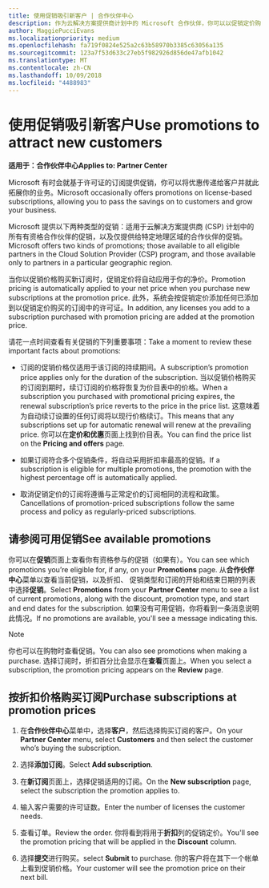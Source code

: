 ```yaml
---
title: 使用促销吸引新客户 | 合作伙伴中心
description: 作为云解决方案提供商计划中的 Microsoft 合作伙伴，你可以以促销定价购买订阅并将优惠传递给你的客户。
author: MaggiePucciEvans
ms.localizationpriority: medium
ms.openlocfilehash: fa719f0824e525a2c63b58970b3385c63056a135
ms.sourcegitcommit: 123a7f53d633c27eb5f982926d856de47afb1042
ms.translationtype: MT
ms.contentlocale: zh-CN
ms.lasthandoff: 10/09/2018
ms.locfileid: "4488983"
---
```

# <a name="use-promotions-to-attract-new-customers"></a><span data-ttu-id="3bab0-103">使用促销吸引新客户</span><span class="sxs-lookup"><span data-stu-id="3bab0-103">Use promotions to attract new customers</span></span>  

**<span data-ttu-id="3bab0-104">适用于：合作伙伴中心</span><span class="sxs-lookup"><span data-stu-id="3bab0-104">Applies to: Partner Center</span></span>**

<!--[FWLink: https://go.microsoft.com/fwlink/?linkid=852469]-->

<span data-ttu-id="3bab0-105">Microsoft 有时会就基于许可证的订阅提供促销，你可以将优惠传递给客户并就此拓展你的业务。</span><span class="sxs-lookup"><span data-stu-id="3bab0-105">Microsoft occasionally offers promotions on license-based subscriptions, allowing you to pass the savings on to customers and grow your business.</span></span> 

<span data-ttu-id="3bab0-106">Microsoft 提供以下两种类型的促销：适用于云解决方案提供商 (CSP) 计划中的所有有资格合作伙伴的促销，以及仅提供给特定地理区域的合作伙伴的促销。</span><span class="sxs-lookup"><span data-stu-id="3bab0-106">Microsoft offers two kinds of promotions; those available to all eligible partners in the Cloud Solution Provider (CSP) program, and those available only to partners in a particular geographic region.</span></span>

<span data-ttu-id="3bab0-107">当你以促销价格购买新订阅时，促销定价将自动应用于你的净价。</span><span class="sxs-lookup"><span data-stu-id="3bab0-107">Promotion pricing is automatically applied to your net price when you purchase new subscriptions at the promotion price.</span></span> <span data-ttu-id="3bab0-108">此外，系统会按促销定价添加任何已添加到以促销定价购买的订阅中的许可证。</span><span class="sxs-lookup"><span data-stu-id="3bab0-108">In addition, any licenses you add to a subscription purchased with promotion pricing are added at the promotion price.</span></span> 

<span data-ttu-id="3bab0-109">请花一点时间查看有关促销的下列重要事项：</span><span class="sxs-lookup"><span data-stu-id="3bab0-109">Take a moment to review these important facts about promotions:</span></span>

-   <span data-ttu-id="3bab0-110">订阅的促销价格仅适用于该订阅的持续期间。</span><span class="sxs-lookup"><span data-stu-id="3bab0-110">A subscription’s promotion price applies only for the duration of the subscription.</span></span> <span data-ttu-id="3bab0-111">当以促销价格购买的订阅到期时，续订订阅的价格将恢复为价目表中的价格。</span><span class="sxs-lookup"><span data-stu-id="3bab0-111">When a subscription you purchased with promotional pricing expires, the renewal subscription’s price reverts to the price in the price list.</span></span> <span data-ttu-id="3bab0-112">这意味着为自动续订设置的任何订阅将以现行价格续订。</span><span class="sxs-lookup"><span data-stu-id="3bab0-112">This means that any subscriptions set up for automatic renewal will renew at the prevailing price.</span></span> <span data-ttu-id="3bab0-113">你可以在**定价和优惠**页面上找到价目表。</span><span class="sxs-lookup"><span data-stu-id="3bab0-113">You can find the price list on the **Pricing and offers** page.</span></span> 

-   <span data-ttu-id="3bab0-114">如果订阅符合多个促销条件，将自动采用折扣率最高的促销。</span><span class="sxs-lookup"><span data-stu-id="3bab0-114">If a subscription is eligible for multiple promotions, the promotion with the highest percentage off is automatically applied.</span></span>

-   <span data-ttu-id="3bab0-115">取消促销定价的订阅将遵循与正常定价的订阅相同的流程和政策。</span><span class="sxs-lookup"><span data-stu-id="3bab0-115">Cancellations of promotion-priced subscriptions follow the same process and policy as regularly-priced subscriptions.</span></span>

## <a name="see-available-promotions"></a><span data-ttu-id="3bab0-116">请参阅可用促销</span><span class="sxs-lookup"><span data-stu-id="3bab0-116">See available promotions</span></span>

<span data-ttu-id="3bab0-117">你可以在**促销**页面上查看你有资格参与的促销（如果有）。</span><span class="sxs-lookup"><span data-stu-id="3bab0-117">You can see which promotions you’re eligible for, if any, on your **Promotions** page.</span></span> <span data-ttu-id="3bab0-118">从**合作伙伴中心**菜单以查看当前促销，以及折扣、 促销类型和订阅的开始和结束日期的列表中选择**促销**。</span><span class="sxs-lookup"><span data-stu-id="3bab0-118">Select **Promotions** from your **Partner Center** menu to see a list of current promotions, along with the discount, promotion type, and start and end dates for the subscription.</span></span> <span data-ttu-id="3bab0-119">如果没有可用促销，你将看到一条消息说明此情况。</span><span class="sxs-lookup"><span data-stu-id="3bab0-119">If no promotions are available, you'll see a message indicating this.</span></span> 

> [!NOTE]  
> <span data-ttu-id="3bab0-120">你也可以在购物时查看促销。</span><span class="sxs-lookup"><span data-stu-id="3bab0-120">You can also see promotions when making a purchase.</span></span> <span data-ttu-id="3bab0-121">选择订阅时，折扣百分比会显示在**查看**页面上。</span><span class="sxs-lookup"><span data-stu-id="3bab0-121">When you select a subscription, the promotion pricing appears on the **Review** page.</span></span>

## <a name="purchase-subscriptions-at-promotion-prices"></a><span data-ttu-id="3bab0-122">按折扣价格购买订阅</span><span class="sxs-lookup"><span data-stu-id="3bab0-122">Purchase subscriptions at promotion prices</span></span>

1. <span data-ttu-id="3bab0-123">在**合作伙伴中心**菜单中，选择**客户**，然后选择购买订阅的客户。</span><span class="sxs-lookup"><span data-stu-id="3bab0-123">On your **Partner Center** menu, select **Customers** and then select the customer who’s buying the subscription.</span></span> 

2. <span data-ttu-id="3bab0-124">选择**添加订阅**。</span><span class="sxs-lookup"><span data-stu-id="3bab0-124">Select **Add subscription**.</span></span>

3. <span data-ttu-id="3bab0-125">在**新订阅**页面上，选择促销适用的订阅。</span><span class="sxs-lookup"><span data-stu-id="3bab0-125">On the **New subscription** page, select the subscription the promotion applies to.</span></span>

4. <span data-ttu-id="3bab0-126">输入客户需要的许可证数。</span><span class="sxs-lookup"><span data-stu-id="3bab0-126">Enter the number of licenses the customer needs.</span></span> 

5. <span data-ttu-id="3bab0-127">查看订单。</span><span class="sxs-lookup"><span data-stu-id="3bab0-127">Review the order.</span></span> <span data-ttu-id="3bab0-128">你将看到将用于**折扣**列的促销定价。</span><span class="sxs-lookup"><span data-stu-id="3bab0-128">You'll see the promotion pricing that will be applied in the **Discount** column.</span></span>  

6.  <span data-ttu-id="3bab0-129">选择**提交**进行购买。</span><span class="sxs-lookup"><span data-stu-id="3bab0-129">select **Submit** to purchase.</span></span> <span data-ttu-id="3bab0-130">你的客户将在其下一个帐单上看到促销价格。</span><span class="sxs-lookup"><span data-stu-id="3bab0-130">Your customer will see the promotion price on their next bill.</span></span>  



